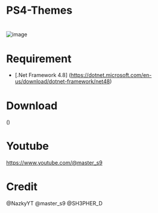 # PS4-Themes
# 

![image]()






# Requirement
- [.Net Framework 4.8]
(https://dotnet.microsoft.com/en-us/download/dotnet-framework/net48)


# Download
()

# Youtube
https://www.youtube.com/@master_s9


# Credit
@NazkyYT
@master_s9
@SH3PHER_D
